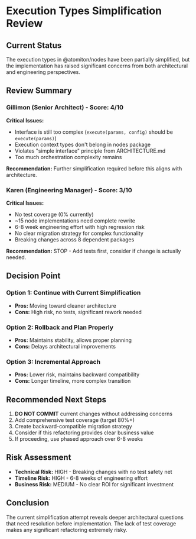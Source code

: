 # Execution Types Simplification Review

## Current Status
The execution types in @atomiton/nodes have been partially simplified, but the implementation has raised significant concerns from both architectural and engineering perspectives.

## Review Summary

### Gillimon (Senior Architect) - Score: 4/10
**Critical Issues:**
- Interface is still too complex (`execute(params, config)` should be `execute(params)`)
- Execution context types don't belong in nodes package
- Violates "simple interface" principle from ARCHITECTURE.md
- Too much orchestration complexity remains

**Recommendation:** Further simplification required before this aligns with architecture.

### Karen (Engineering Manager) - Score: 3/10
**Critical Issues:**
- No test coverage (0% currently)
- ~15 node implementations need complete rewrite
- 6-8 week engineering effort with high regression risk
- No clear migration strategy for complex functionality
- Breaking changes across 8 dependent packages

**Recommendation:** STOP - Add tests first, consider if change is actually needed.

## Decision Point

### Option 1: Continue with Current Simplification
- **Pros:** Moving toward cleaner architecture
- **Cons:** High risk, no tests, significant rework needed

### Option 2: Rollback and Plan Properly
- **Pros:** Maintains stability, allows proper planning
- **Cons:** Delays architectural improvements

### Option 3: Incremental Approach
- **Pros:** Lower risk, maintains backward compatibility
- **Cons:** Longer timeline, more complex transition

## Recommended Next Steps

1. **DO NOT COMMIT** current changes without addressing concerns
2. Add comprehensive test coverage (target 80%+)
3. Create backward-compatible migration strategy
4. Consider if this refactoring provides clear business value
5. If proceeding, use phased approach over 6-8 weeks

## Risk Assessment
- **Technical Risk:** HIGH - Breaking changes with no test safety net
- **Timeline Risk:** HIGH - 6-8 weeks of engineering effort
- **Business Risk:** MEDIUM - No clear ROI for significant investment

## Conclusion
The current simplification attempt reveals deeper architectural questions that need resolution before implementation. The lack of test coverage makes any significant refactoring extremely risky.